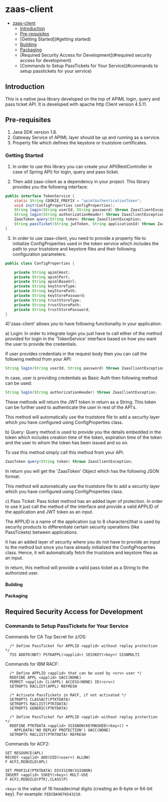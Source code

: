 # zaas-client

- [zaas-client](#zaas-client)
  - [Introduction](#introduction)
  - [Pre-requisites](#pre-requisites)
  - [Getting Started](#getting started)
  - [Building](#building)
  - [Packaging](#packaging)
  - [Required Security Access for Development](#required security access for development)
  - [Commands to Setup PassTickets for Your Service](#commands to setup passtickets for your service)
  
## Introduction

This is a native java library developed on the top of APIML login, query and pass ticket API. It is developed with apache http Client version 4.5.11.

## Pre-requisites

1) Java SDK version 1.8.
2) Gateway Service of APIML layer should be up and running as a service.
3) Property file which defines the keystore or truststore certificates.

### Getting Started

1) In order to use this library you can create your API(RestController in case of Spring API) for login, query and pass ticket.

2) Then add zaas-client as a dependency in your project. This library provides you the following interface:

```java
public interface TokenService {
    static String COOKIE_PREFIX = "apimlAuthenticationToken";
    void init(ConfigProperties configProperties);
    String login(String userId, String password) throws ZaasClientException;
    String login(String authorizationHeader) throws ZaasClientException;
    ZaasToken query(String token) throws ZaasClientException;
    String passTicket(String jwtToken, String applicationId) throws ZaasClientException;
}
```
3) In order to use zaas-client, you need to provide a property file to initialize ConfigProperties used 
in the token service which includes the path to your truststore and keystore files and their following 
configuration parameters:

```java
public class ConfigProperties {

    private String apimlHost;
    private String apimlPort;
    private String apimlBaseUrl;
    private String keyStoreType;
    private String keyStorePath;
    private String keyStorePassword;
    private String trustStoreType;
    private String trustStorePath;
    private String trustStorePassword;
}
```

4)'zaas-client' allows you to have following functionality in your application:

a) Login:
In order to integrate login you just have to call either of the method provided for login in the 'TokenService' interface
based on how you want the user to provide the credentials.

If user provides credentials in the request body then you can call the following method from your API:
```java
String login(String userId, String password) throws ZaasClientException;
 ``` 
In case, user is providing credentials as Basic Auth then following method can be used:
```java
String login(String authorizationHeader) throws ZaasClientException;
 ```    
These methods will return the JWT token in return as a String. This token can be further used to authenticate the user
in rest of the API's.

This method will automatically use the truststore file to add a security layer which you have configured using ConfigProperties class.

b) Query:
Query method is used to provide you the details embedded in the token which includes creation time of the token, expiration time 
of the token and the user to whom the token has been issued and so on.

To use this method simply call this method from your API.
```java
ZaasToken query(String token) throws ZaasClientException;
 ``` 
In return you will get the 'ZaasToken' Object which has the following JSON format.

This method will automatically use the truststore file to add a security layer which you have configured using ConfigProperties class.

c) Pass Ticket:
Pass ticket method has an added layer of protection. In order to use it just call the method of the interface and provide
a valid APPLID of the application and JWT token as an input.

The APPLID is a name of the application (up to 8 characters)that is used by security products to differentiate 
certain security operations (like PassTickets) between applications.

It has an added layer of security where you do not have to provide an input to the method but since you have already initialized the
ConfigProperties class. Hence, it will automatically fetch the truststore and keystore files as an input.

In return, this method will provide a valid pass ticket as a String to the authorized user.

#### Building


#### Packaging


## Required Security Access for Development


### Commands to Setup PassTickets for Your Service

Commands for CA Top Secret for z/OS:

```tss
  /* Define PassTicket for APPLID <applid> without replay protection */
  TSS ADDTO(NDT) PSTKAPPL(<applid>) SESSKEY(<key>) SIGNMULTI
```

Commands for IBM RACF:

```racf
  /* Define APPLID <applid> that can be used by <srv> user */
  RDEFINE APPL <applid> UACC(NONE)
  PERMIT <applid> CL(APPL) ACCESS(NONE) ID(<srv>)
  SETROPTS RACLIST(APPL) REFRESH

  /* Activate PassTickets in RACF, if not activated */
  SETROPTS CLASSACT(PTKTDATA)
  SETROPTS RACLIST(PTKTDATA)
  SETROPTS GENERIC(PTKTDATA)

  /* Define PassTicket for APPLID <applid> without replay protection */
  RDEFINE PTKTDATA <applid> SSIGNON(KEYMASKED(<key>)) +
    APPLDATA('NO REPLAY PROTECTION') UACC(NONE)
  SETROPTS RACLIST(PTKTDATA) REFRESH
```

Commands for ACF2:

```acf2
SET RESOURCE(APL)
RECKEY <applid> ADD(UID(<user>) ALLOW)
F ACF2,REBUILD(APL)

SET PROFILE(PTKTDATA) DIVISION(SSIGNON)
INSERT <applid> SSKEY(<key>) MULT-USE
F ACF2,REBUILD(PTK),CLASS(P)
```

`<key>` is the value of 16 hexadecimal digits (creating an 8-byte or 64-bit key). For example: `FEDCBA9876543210`.
